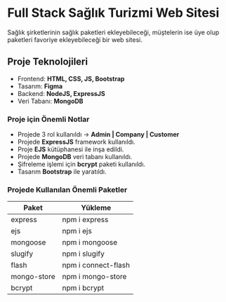 
# Full Stack Sağlık Turizmi Web Sitesi

Sağlık şirketlerinin sağlık paketleri ekleyebileceği, müştelerin ise üye olup paketleri favoriye ekleyebileceği bir web sitesi.

## Proje Teknolojileri
- Frontend: **HTML, CSS, JS, Bootstrap**
- Tasarım: **Figma**
- Backend: **NodeJS, ExpressJS**
- Veri Tabanı: **MongoDB**

### Proje için Önemli Notlar
- Projede 3 rol kullanıldı -> **Admin | Company | Customer**
- Projede **ExpressJS** framework kullanıldı.
- Proje **EJS** kütüphanesi ile inşa edildi. 
- Projede **MongoDB** veri tabanı kullanıldı.
- Şifreleme işlemi için **bcrypt** paketi kullanıldı.
- Tasarım **Bootstrap** ile yaratıldı.

### Projede Kullanılan Önemli Paketler

| Paket | Yükleme |
| ------ | ------ |
| express | npm i express |
| ejs | npm i ejs |
| mongoose | npm i mongoose |
| slugify | npm i slugify |
| flash | npm i connect-flash |
| mongo-store | npm i mongo-store |
| bcrypt | npm i bcrypt |




       

